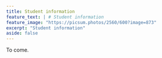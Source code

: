 ```yaml
---
title: Student information
feature_text: | # Student information
feature_image: "https://picsum.photos/2560/600?image=873"
excerpt: "Student information"
aside: false
---
```


To come.

